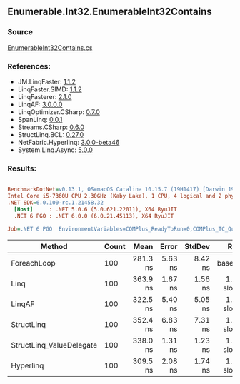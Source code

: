 ﻿## Enumerable.Int32.EnumerableInt32Contains

### Source
[EnumerableInt32Contains.cs](../LinqBenchmarks/Enumerable/Int32/EnumerableInt32Contains.cs)

### References:
- JM.LinqFaster: [1.1.2](https://www.nuget.org/packages/JM.LinqFaster/1.1.2)
- LinqFaster.SIMD: [1.1.2](https://www.nuget.org/packages/LinqFaster.SIMD/1.0.3)
- LinqFasterer: [2.1.0](https://www.nuget.org/packages/LinqFasterer/2.1.0)
- LinqAF: [3.0.0.0](https://www.nuget.org/packages/LinqAF/3.0.0.0)
- LinqOptimizer.CSharp: [0.7.0](https://www.nuget.org/packages/LinqOptimizer.CSharp/0.7.0)
- SpanLinq: [0.0.1](https://www.nuget.org/packages/SpanLinq/0.0.1)
- Streams.CSharp: [0.6.0](https://www.nuget.org/packages/Streams.CSharp/0.6.0)
- StructLinq.BCL: [0.27.0](https://www.nuget.org/packages/StructLinq/0.27.0)
- NetFabric.Hyperlinq: [3.0.0-beta46](https://www.nuget.org/packages/NetFabric.Hyperlinq/3.0.0-beta46)
- System.Linq.Async: [5.0.0](https://www.nuget.org/packages/System.Linq.Async/5.0.0)

### Results:
``` ini

BenchmarkDotNet=v0.13.1, OS=macOS Catalina 10.15.7 (19H1417) [Darwin 19.6.0]
Intel Core i5-7360U CPU 2.30GHz (Kaby Lake), 1 CPU, 4 logical and 2 physical cores
.NET SDK=6.0.100-rc.1.21458.32
  [Host]     : .NET 5.0.6 (5.0.621.22011), X64 RyuJIT
  .NET 6 PGO : .NET 6.0.0 (6.0.21.45113), X64 RyuJIT

Job=.NET 6 PGO  EnvironmentVariables=COMPlus_ReadyToRun=0,COMPlus_TC_QuickJitForLoops=1,COMPlus_TieredPGO=1  Runtime=.NET 6.0  

```
|                   Method | Count |     Mean |   Error |  StdDev |        Ratio | RatioSD |  Gen 0 | Allocated |
|------------------------- |------ |---------:|--------:|--------:|-------------:|--------:|-------:|----------:|
|              ForeachLoop |   100 | 281.3 ns | 5.63 ns | 8.42 ns |     baseline |         | 0.0191 |      40 B |
|                     Linq |   100 | 363.9 ns | 1.67 ns | 1.56 ns | 1.30x slower |   0.03x | 0.0191 |      40 B |
|                   LinqAF |   100 | 322.5 ns | 5.40 ns | 5.05 ns | 1.15x slower |   0.04x | 0.0191 |      40 B |
|               StructLinq |   100 | 352.4 ns | 6.83 ns | 7.31 ns | 1.25x slower |   0.04x | 0.0305 |      64 B |
| StructLinq_ValueDelegate |   100 | 338.0 ns | 1.31 ns | 1.23 ns | 1.21x slower |   0.03x | 0.0191 |      40 B |
|                Hyperlinq |   100 | 309.5 ns | 2.08 ns | 1.74 ns | 1.10x slower |   0.03x | 0.0191 |      40 B |
